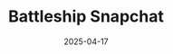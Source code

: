 ---
layout: default
modal-id: 3
date: 2025-04-17
img: battleship.jpg
img_folder: battleship
alt: Battleship Snapchat
project-date: April 2025
client: Personal Project
category: AR Game Development
title: Battleship Snapchat
description: Battleship Snapchat is an augmented reality version of the classic Battleship game built for the Snapchat platform. Edit this template to include specific details about the project.
--- 